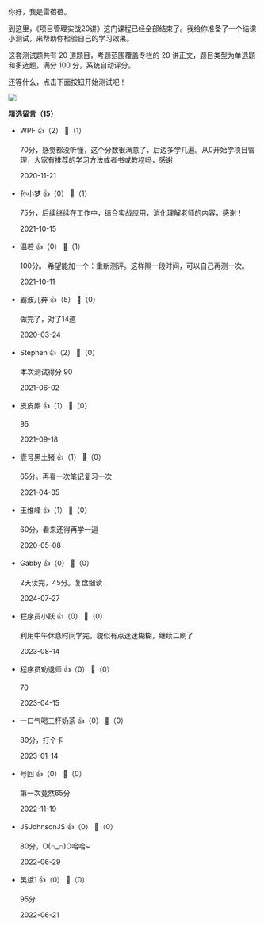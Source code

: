 你好，我是雷蓓蓓。

到这里，《项目管理实战20讲》这门课程已经全部结束了。我给你准备了一个结课小测试，来帮助你检验自己的学习效果。

这套测试题共有 20 道题目，考题范围覆盖专栏的 20 讲正文，题目类型为单选题和多选题，满分 100 分，系统自动评分。

还等什么，点击下面按钮开始测试吧！

[![](https://static001.geekbang.org/resource/image/28/a4/28d1be62669b4f3cc01c36466bf811a4.png?wh=1142%2A201)](http://time.geekbang.org/quiz/intro?act_id=82&exam_id=151)
<div><strong>精选留言（15）</strong></div><ul>
<li><span>WPF</span> 👍（2） 💬（1）<p>70分，感觉都没听懂，这个分数很满意了，后边多学几遍。从0开始学项目管理，大家有推荐的学习方法或者书或教程吗，感谢</p>2020-11-21</li><br/><li><span>孙小梦</span> 👍（0） 💬（1）<p>75分，后续继续在工作中，结合实战应用，消化理解老师的内容，感谢！</p>2021-10-15</li><br/><li><span>温若</span> 👍（0） 💬（1）<p>100分。 
希望能加一个：重新测评。这样隔一段时间，可以自己再测一次。</p>2021-10-11</li><br/><li><span>霸波儿奔</span> 👍（5） 💬（0）<p>做完了，对了14道</p>2020-03-24</li><br/><li><span>Stephen</span> 👍（2） 💬（0）<p>本次测试得分
90</p>2021-06-02</li><br/><li><span>皮皮厮</span> 👍（1） 💬（0）<p>95</p>2021-09-18</li><br/><li><span>壹号黑土猪</span> 👍（1） 💬（0）<p>65分。再看一次笔记复习一次</p>2021-04-05</li><br/><li><span>王维峰</span> 👍（1） 💬（0）<p>60分，看来还得再学一遍</p>2020-05-08</li><br/><li><span>Gabby</span> 👍（0） 💬（0）<p>2天读完，45分。复盘细读</p>2024-07-27</li><br/><li><span>程序员小跃</span> 👍（0） 💬（0）<p>利用中午休息时间学完，貌似有点迷迷糊糊，继续二刷了</p>2023-08-14</li><br/><li><span>程序员劝退师</span> 👍（0） 💬（0）<p>70</p>2023-04-15</li><br/><li><span>一口气喝三杯奶茶</span> 👍（0） 💬（0）<p>80分，打个卡</p>2023-01-14</li><br/><li><span>号回</span> 👍（0） 💬（0）<p>第一次竟然65分</p>2022-11-19</li><br/><li><span>JSJohnsonJS</span> 👍（0） 💬（0）<p>80分，O(∩_∩)O哈哈~</p>2022-06-29</li><br/><li><span>吴斌1</span> 👍（0） 💬（0）<p>95分</p>2022-06-21</li><br/>
</ul>